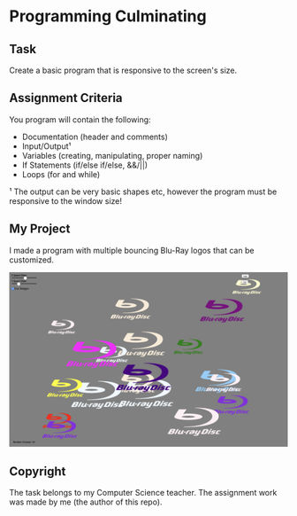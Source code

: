# Programming Culminating

## Task
Create a basic program that is responsive to the screen's size.

## Assignment Criteria
You program will contain the following:
- Documentation (header and comments)
- Input/Output¹
- Variables (creating, manipulating, proper naming)
- If Statements (if/else if/else, &&/||)
- Loops (for and while)

¹ The output can be very basic shapes etc, however the program must be responsive to the window size!

## My Project
I made a program with multiple bouncing Blu-Ray logos that can be customized.

![screenshot of project](screenshot.png)

## Copyright
The task belongs to my Computer Science teacher. The assignment work was made by me (the author of this repo).
